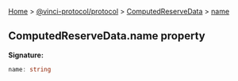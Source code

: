 [Home](./index.md) &gt; [@vinci-protocol/protocol](./protocol.md) &gt; [ComputedReserveData](./protocol.computedreservedata.md) &gt; [name](./protocol.computedreservedata.name.md)

## ComputedReserveData.name property

<b>Signature:</b>

```typescript
name: string
```
